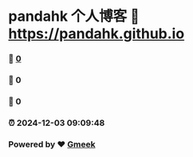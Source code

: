 # pandahk 个人博客 :link: https://pandahk.github.io 
### :page_facing_up: [0](https://pandahk.github.io/tag.html) 
### :speech_balloon: 0 
### :hibiscus: 0 
### :alarm_clock: 2024-12-03 09:09:48 
### Powered by :heart: [Gmeek](https://github.com/Meekdai/Gmeek)
